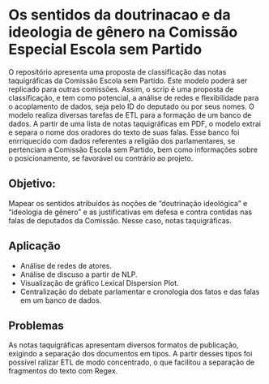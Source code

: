 # Os sentidos da doutrinacao e da ideologia de gênero na Comissão Especial Escola sem Partido

O reposítório apresenta uma proposta de classificação das notas taquigráficas da Comissão Escola sem Partido. Este modelo poderá ser replicado para outras comissões. Assim, o scrip é uma proposta de classificação, e tem como potencial, a análise de redes e flexibilidade para o acoplamento de dados, seja pelo ID do deputado ou por seus nomes. 
O modelo realiza diversas tarefas de ETL para a formação de um banco de dados.
A partir de uma lista de notas taquigráficas em PDF, o modelo extrai e separa o nome dos oradores do texto de suas falas.
Esse banco foi enrriquecido com dados referentes a religião dos parlamentares, se pertenciam a Comissão Escola sem Partido, bem como informações sobre o posicionamento, se favorável ou contrário ao projeto.

## Objetivo:

Mapear os sentidos atribuídos às noções de “doutrinação ideológica” e “ideologia de gênero” e as justificativas em defesa e contra contidas nas falas de deputados da Comissão. Nesse caso, notas taquigráficas.

## Aplicação

* Análise de redes de atores.
* Análise de discuso a partir de NLP.
* Visualização de gráfico Lexical Dispersion Plot.
* Centralização do debate parlamentar e cronologia dos fatos e das falas em um banco de dados.

## Problemas
As notas taquigráficas apresentam diversos formatos de publicação, exigindo a separação dos documentos em tipos. A partir desses tipos foi possível ralizar ETL de modo concentrado, o que facilitou a separação de fragmentos do texto com Regex. 






